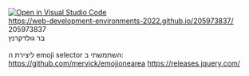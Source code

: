 [![Open in Visual Studio Code](https://classroom.github.com/assets/open-in-vscode-c66648af7eb3fe8bc4f294546bfd86ef473780cde1dea487d3c4ff354943c9ae.svg)](https://classroom.github.com/online_ide?assignment_repo_id=7587685&assignment_repo_type=AssignmentRepo)
<br/>
https://web-development-environments-2022.github.io/205973837/<br/>
205973837<br/>
בר גולדקרנץ<br/>
<br/>
ליצירת ה emoji selector השתמשתי ב:<br/>
https://github.com/mervick/emojionearea
https://releases.jquery.com/
